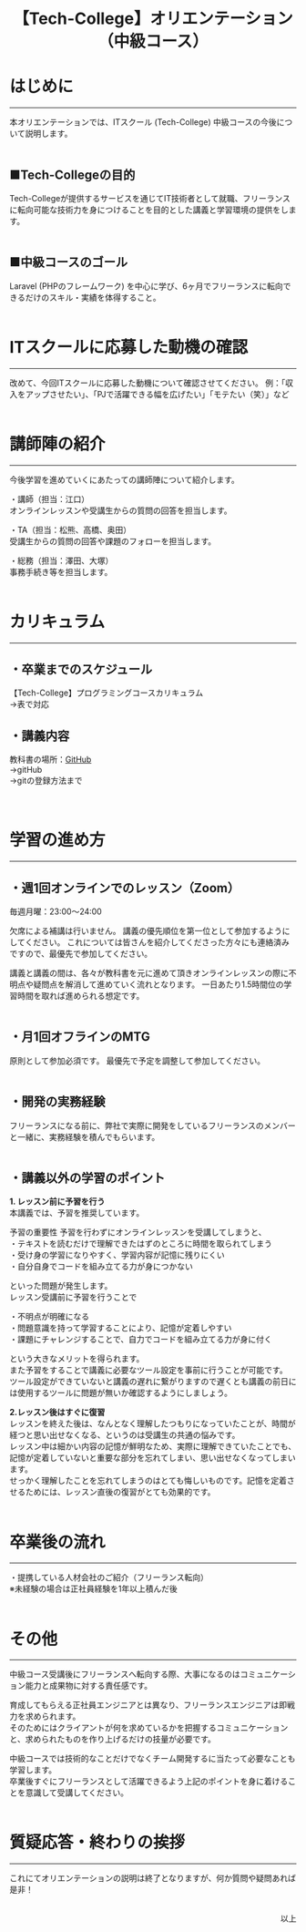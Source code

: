 <div style="text-align: center;">
    <h1><b>【Tech-College】オリエンテーション<br>（中級コース）
    </b></h1>
</div>


# はじめに
---
本オリエンテーションでは、ITスクール (Tech-College) 中級コースの今後について説明します。
<br></br>

## ■Tech-Collegeの目的
Tech-Collegeが提供するサービスを通じてIT技術者として就職、フリーランスに転向可能な技術力を身につけることを目的とした講義と学習環境の提供をします。
<br></br>

## ■中級コースのゴール
Laravel (PHPのフレームワーク) を中心に学び、6ヶ月でフリーランスに転向できるだけのスキル・実績を体得すること。
<br></br>

# ITスクールに応募した動機の確認
---
改めて、今回ITスクールに応募した動機について確認させてください。
例：「収入をアップさせたい」、「PJで活躍できる幅を広げたい」「モテたい（笑）」など
<br></br>


# 講師陣の紹介
---
今後学習を進めていくにあたっての講師陣について紹介します。

・講師（担当：江口）  
オンラインレッスンや受講生からの質問の回答を担当します。

・TA（担当：松熊、高橋、奥田）  
受講生からの質問の回答や課題のフォローを担当します。

・総務（担当：澤田、大塚）  
事務手続き等を担当します。
<br></br>

# カリキュラム
---
## ・卒業までのスケジュール
【Tech-College】プログラミングコースカリキュラム  
→表で対応  

## ・講義内容
教科書の場所：[GitHub](https://github.com/tech-college/lecture-documents)  
→gitHub  
→gitの登録方法まで  
<br></br>

# 学習の進め方
---
## ・週1回オンラインでのレッスン（Zoom）
毎週月曜：23:00〜24:00

欠席による補講は行いません。
講義の優先順位を第一位として参加するようにしてください。
これについては皆さんを紹介してくださった方々にも連絡済みですので、最優先で参加してください。

講義と講義の間は、各々が教科書を元に進めて頂きオンラインレッスンの際に不明点や疑問点を解消して進めていく流れとなります。
一日あたり1.5時間位の学習時間を取れば進められる想定です。
<br></br>

## ・月1回オフラインのMTG
原則として参加必須です。
最優先で予定を調整して参加してください。
<br></br>

## ・開発の実務経験
フリーランスになる前に、弊社で実際に開発をしているフリーランスのメンバーと一緒に、実務経験を積んでもらいます。
<br></br>

## ・講義以外の学習のポイント
<b>1. レッスン前に予習を行う</b>  
本講義では、予習を推奨しています。

予習の重要性
予習を行わずにオンラインレッスンを受講してしまうと、  
・テキストを読むだけで理解できたはずのところに時間を取られてしまう  
・受け身の学習になりやすく、学習内容が記憶に残りにくい  
・自分自身でコードを組み立てる力が身につかない  

といった問題が発生します。  
レッスン受講前に予習を行うことで

・不明点が明確になる  
・問題意識を持って学習することにより、記憶が定着しやすい  
・課題にチャレンジすることで、自力でコードを組み立てる力が身に付く  

という大きなメリットを得られます。  
また予習をすることで講義に必要なツール設定を事前に行うことが可能です。  
ツール設定ができていないと講義の遅れに繋がりますので遅くとも講義の前日には使用するツールに問題が無いか確認するようにしましょう。

<b>2.レッスン後はすぐに復習</b>  
レッスンを終えた後は、なんとなく理解したつもりになっていたことが、時間が経つと思い出せなくなる、というのは受講生の共通の悩みです。  
レッスン中は細かい内容の記憶が鮮明なため、実際に理解できていたことでも、記憶が定着していないと重要な部分を忘れてしまい、思い出せなくなってしまいます。  
せっかく理解したことを忘れてしまうのはとても悔しいものです。記憶を定着させるためには、レッスン直後の復習がとても効果的です。
<br></br>

# 卒業後の流れ
---
・提携している人材会社のご紹介（フリーランス転向）  
※未経験の場合は正社員経験を1年以上積んだ後
<br></br>
# その他
---
中級コース受講後にフリーランスへ転向する際、大事になるのはコミュニケーション能力と成果物に対する責任感です。

育成してもらえる正社員エンジニアとは異なり、フリーランスエンジニアは即戦力を求められます。  
そのためにはクライアントが何を求めているかを把握するコミュニケーションと、求められたものを作り上げるだけの技量が必要です。

中級コースでは技術的なことだけでなくチーム開発するに当たって必要なことも学習します。  
卒業後すぐにフリーランスとして活躍できるよう上記のポイントを身に着けることを意識して受講してください。
<br></br>

# 質疑応答・終わりの挨拶
---
これにてオリエンテーションの説明は終了となりますが、何か質問や疑問あれば是非！
<br></br>


<div style="text-align: right;">
    以上
</div>

